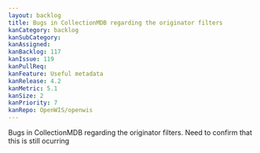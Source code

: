 ```yaml
---
layout: backlog
title: Bugs in CollectionMDB regarding the originator filters
kanCategory: backlog
kanSubCategory:
kanAssigned:
kanBacklog: 117
kanIssue: 119
kanPullReq:
kanFeature: Useful metadata
kanRelease: 4.2
kanMetric: 5.1
kanSize: 2
kanPriority: 7
kanRepo: OpenWIS/openwis
---
```

Bugs in CollectionMDB regarding the originator filters. Need to confirm that this is still ocurring
